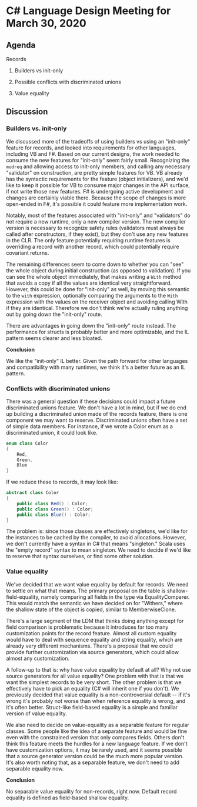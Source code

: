 
# C# Language Design Meeting for March 30, 2020

## Agenda

Records

1. Builders vs init-only

2. Possible conflicts with discriminated unions

3. Value equality

## Discussion

### Builders vs. init-only

We discussed more of the tradeoffs of using builders vs using an "init-only" feature for records,
and looked into requirements for other languages, including VB and F#. Based on our current
designs, the work needed to consume the new features for "init-only" seem fairly small.
Recognizing the `modreq` and allowing access to init-only members, and calling any necessary
"validator" on construction, are pretty simple features for VB. VB already has the syntactic
requirements for the feature (object initializers), and we'd like to keep it possible for VB to
consume major changes in the API surface, if not write those new features. F# is undergoing
active development and changes are certainly viable there. Because the scope of changes is more
open-ended in F#, it's possible it could feature more implementation work.

Notably, most of the features associated with "init-only" and "validators" do not require a new
runtime, only a new compiler version. The new compiler version is necessary to recognize safety
rules (validators must always be called after constructors, if they exist), but they don't use
any new features in the CLR. The only feature potentially requiring runtime features is
overriding a record with another record, which could potentially require covariant returns.

The remaining differences seem to come down to whether you can "see" the whole object during
initial construction (as opposed to validation). If you can see the whole object immediately,
that makes writing a `With` method that avoids a copy if all the values are identical very
straightforward. However, this could be done for "init-only" as well, by moving this semantic to
the `with` expression, optionally comparing the arguments to the `With` expression with the
values on the receiver object and avoiding calling With if they are identical. Therefore we don't
think we're actually ruling anything out by going down the "init-only" route.

There are advantages in going down the "init-only" route instead. The performance for structs
is probably better and more optimizable, and the IL pattern seems clearer and less bloated.

**Conclusion**

We like the "init-only" IL better. Given the path forward for other languages and compatibility
with many runtimes, we think it's a better future as an IL pattern.

### Conflicts with discriminated unions

There was a general question if these decisions could impact a future discriminated unions feature.
We don't have a lot in mind, but if we do end up building a discriminated union made of the records
feature, there is one component we may want to reserve. Discriminated unions often have a set of simple
data members. For instance, if we wrote a Color enum as a discriminated union, it could look like.

```C#
enum class Color
{
    Red,
    Green,
    Blue
}
```

If we reduce these to records, it may look like:

```C#
abstract class Color
{
    public class Red() : Color;
    public class Green() : Color;
    public class Blue() : Color;
}
```

The problem is: since those classes are effectively singletons, we'd like for the instances to be
cached by the compiler, to avoid allocations. However, we don't currently have a syntax in C# that
means "singleton." Scala uses the "empty record" syntax to mean singleton. We need to decide if we'd
like to reserve that syntax ourselves, or find some other solution.

### Value equality

We've decided that we want value equality by default for records. We need to settle on what that
means. The primary proposal on the table is shallow-field-equality, namely comparing all fields
in the type via EqualityComparer. This would match the semantic we have decided on for "Withers,"
where the shallow state of the object is copied, similar to MemberwiseClone.

There's a large segment of the LDM that thinks doing anything except for field comparison is
problematic because it introduces far too many customization points for the record feature.
Almost all custom equality would have to deal with sequence equality and string equality, which
are already very different mechanisms. There's a proposal that we could provide further
customization via source generators, which could allow almost any customization.

A follow-up to that is: why have value equality by default at all? Why not use source generators
for all value equality? One problem with that is that we want the simplest records to be very
short. The other problem is that we effectively have to pick an equality (C# will inherit one if
you don't). We previously decided that value equality is a non-controversial default -- if it's
wrong it's probably not worse than when reference equality is wrong, and it's often better.
Struct-like field-based equality is a simple and familiar version of value equality.

We also need to decide on value-equality as a separable feature for regular classes. Some people
like the idea of a separate feature and would be fine even with the constrained version that only
compares fields. Others don't think this feature meets the hurdles for a new language feature. If
we don't have customization options, it may be rarely used, and it seems possible that a source
generator version could be the much more popular version. It's also worth noting that, as a
separable feature, we don't need to add separable equality now.

**Conclusion**

No separable value equality for non-records, right now. Default record equality is defined as
field-based shallow equality.